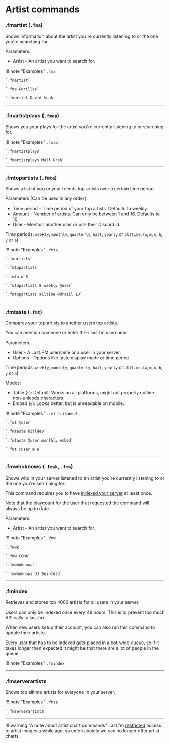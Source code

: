 # Artist commands
    
### .fmartist (`.fma`)

Shows information about the artist you're currently listening to or the one you're searching for.

Parameters:

* Artist - An artist you want to search for.

!!! note "Examples"
    `.fma`

    `.fmartist`

    `.fma Gorillaz`

    `.fmartist David Vunk`

---

### .fmartistplays (`.fmap`)

Shows you your plays for the artist you're currently listening to or searching for.

!!! note "Examples"
    `.fmap`

    `.fmartistplays`

    `.fmartistplays Mall Grab`
    
---

### .fmtopartists (`.fmta`)

Shows a list of you or your friends top artists over a certain time period.

Parameters (Can be used in any order):

* Time period - Time period of your top artists. Defaults to weekly.
* Amount - Number of artists. Can only be between 1 and 16. Defaults to 10.
* User - Mention another user or use their Discord id.

Time periods: `weekly`, `monthly`, `quarterly`, `half`, `yearly` or `alltime`. (`w`, `m`, `q`, `h`, `y` or `a`)

!!! note "Examples"
    `.fmta`

    `.fmartists`

    `.fmtopartists`

    `.fmta w 5`
    
    `.fmtopartists 8 weekly @user`

    `.fmtopartists alltime @drasil 10`

---

### .fmtaste (`.fmt`)

Compares your top artists to another users top artists.

You can mention someone or enter their last.fm username.

Parameters:

* User - A Last.FM username or a user in your server.
* Options - Options like taste display mode or time period.

Time periods: `weekly`, `monthly`, `quarterly`, `half`, `yearly` or `alltime`. (`w`, `m`, `q`, `h`, `y` or `a`)

Modes:

* Table (`t`): Default. Works on all platforms, might not properly outline non-unicode characters
* Embed (`e`): Looks better, but is unreadable on mobile.

!!! note "Examples"
    `.fmt frikandel_`

    `.fmt @user`

    `.fmtaste bitldev`

    `.fmtaste @user monthly embed`

    `.fmt @user m e`

---

### .fmwhoknows (`.fmwk`, `.fmw`)

Shows who in your server listened to an artist you're currently listening to or the one you're searching for.

This command requires you to have [indexed your server](#fmindex) at least once.

Note that the playcount for the user that requested the command will always be up to date.

Parameters:

* Artist - An artist you want to search for.

!!! note "Examples"
    `.fmw`

    `.fmwk`

    `.fmw COMA`

    `.fmwhoknows`

    `.fmwhoknows DJ Seinfeld`

---

### .fmindex

Retrieves and stores top 4000 artists for all users in your server.

Users can only be indexed once every 48 hours. This is to prevent too much API calls to last.fm.

When new users setup their account, you can also run this command to update their artists.

Every user that has to be indexed gets placed in a bot-wide queue, so if it takes longer then expected it might be that there are a lot of people in the queue.

!!! note "Examples"
    `.fmindex`

---

### .fmserverartists

Shows top alltime artists for everyone in your server.

!!! note "Examples"
    `.fmsa`

    `.fmserverartists`

---

!!! warning "A note about artist chart commands"
    Last.fm [restricted](https://getsatisfaction.com/lastfm/topics/api-announcement-dac8oefw5vrxq) access to artist images a while ago, so unfortunately we can no longer offer artist charts.